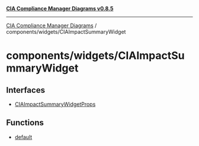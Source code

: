 [**CIA Compliance Manager Diagrams v0.8.5**](../../../README.md)

***

[CIA Compliance Manager Diagrams](../../../modules.md) / components/widgets/CIAImpactSummaryWidget

# components/widgets/CIAImpactSummaryWidget

## Interfaces

- [CIAImpactSummaryWidgetProps](interfaces/CIAImpactSummaryWidgetProps.md)

## Functions

- [default](functions/default.md)
